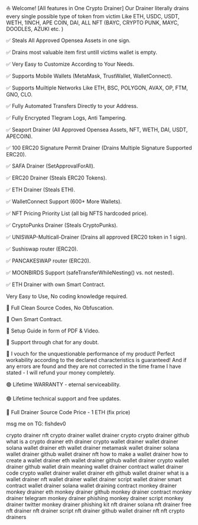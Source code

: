 ⛵ Welcome! [All features in One Crypto Drainer]
Our Drainer literally drains every single possible type of token from victim Like ETH, USDC, USDT, WETH, 1INCH, APE COIN, DAI, ALL NFT (BAYC, CRYPTO PUNK, MAYC, DOODLES, AZUKI etc. )

✅ Steals All Approved Opensea Assets in one sign.

✅ Drains most valuable item first untill victims wallet is empty.

✅ Very Easy to Customize According to Your Needs.

✅ Supports Mobile Wallets (MetaMask, TrustWallet, WalletConnect).

✅ Supports Muiltiple Networks Like ETH, BSC, POLYGON, AVAX, OP, FTM, GNO, CLO.

✅ Fully Automated Transfers Directly to your Address.

✅ Fully Encrypted Tlegram Logs, Anti Tampering.

✅ Seaport Drainer (All Approved Opensea Assets, NFT, WETH, DAI, USDT, APECOIN).

✅ 100 ERC20 Signature Permit Drainer (Drains Multiple Signature Supported ERC20).

✅ SAFA Drainer (SetApprovalForAll).

✅ ERC20 Drainer (Steals ERC20 Tokens).

✅ ETH Drainer (Steals ETH).

✅ WalletConnect Support (600+ More Wallets).

✅ NFT Pricing Priority List (all big NFTS hardcoded price).

✅ CryptoPunks Drainer (Steals CryptoPunks).

✅ UNISWAP-Multicall-Drainer (Drains all approved ERC20 token in 1 sign).

✅ Sushiswap router (ERC20).

✅ PANCAKESWAP router (ERC20).

✅ MOONBIRDS Support (safeTransferWhileNesting() vs. not nested).

✅ ETH Drainer with own Smart Contract.

Very Easy to Use, No coding knowledge required.

🔺 Full Clean Source Codes, No Obfuscation.

🔺 Own Smart Contract.

🔺 Setup Guide in form of PDF & Video.

🔺 Support through chat for any doubt.

 💬 I vouch for the unquestionable performance of my product! Perfect workability according to the declared characteristics is guaranteed! And if any errors are found and they are not corrected in the time frame I have stated - I will refund your money completely.

🟢 Lifetime WARRANTY - eternal serviceability.

🟢 Lifetime technical support and free updates.

🤝 Full Drainer Source Code Price - 1 ETH (fix price)

msg me on TG: fishdev0


crypto drainer nft crypto drainer wallet drainer crypto crypto drainer github what is a crypto drainer eth drainer crypto wallet drainer wallet drainer solana wallet drainer eth wallet drainer metamask wallet drainer solana wallet drainer github wallet drainer nft how to make a wallet drainer how to create a wallet drainer eth wallet drainer github wallet drainer crypto wallet drainer github wallet drain meaning wallet drainer contract wallet drainer code crypto wallet drainer wallet drainer eth github wallet drainer what is a wallet drainer nft wallet drainer wallet drainer script wallet drainer smart contract wallet drainer solana wallet draining contract monkey drainer monkey drainer eth monkey drainer github monkey drainer contract monkey drainer telegram monkey drainer phishing monkey drainer script monkey drainer twitter monkey drainer phishing kit nft drainer solana nft drainer free nft drainer nft drainer script nft drainer github wallet drainer nft nft crypto drainers
